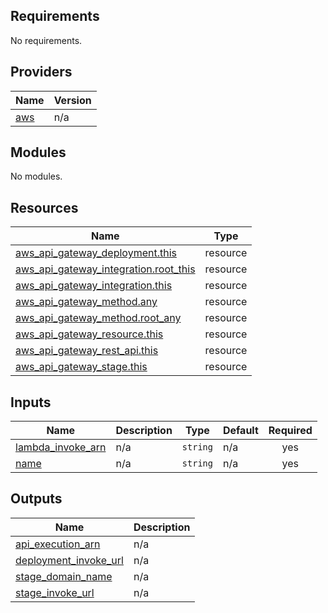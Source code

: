 <!-- BEGIN_TF_DOCS -->
## Requirements

No requirements.

## Providers

| Name | Version |
|------|---------|
| <a name="provider_aws"></a> [aws](#provider\_aws) | n/a |

## Modules

No modules.

## Resources

| Name | Type |
|------|------|
| [aws_api_gateway_deployment.this](https://registry.terraform.io/providers/hashicorp/aws/latest/docs/resources/api_gateway_deployment) | resource |
| [aws_api_gateway_integration.root_this](https://registry.terraform.io/providers/hashicorp/aws/latest/docs/resources/api_gateway_integration) | resource |
| [aws_api_gateway_integration.this](https://registry.terraform.io/providers/hashicorp/aws/latest/docs/resources/api_gateway_integration) | resource |
| [aws_api_gateway_method.any](https://registry.terraform.io/providers/hashicorp/aws/latest/docs/resources/api_gateway_method) | resource |
| [aws_api_gateway_method.root_any](https://registry.terraform.io/providers/hashicorp/aws/latest/docs/resources/api_gateway_method) | resource |
| [aws_api_gateway_resource.this](https://registry.terraform.io/providers/hashicorp/aws/latest/docs/resources/api_gateway_resource) | resource |
| [aws_api_gateway_rest_api.this](https://registry.terraform.io/providers/hashicorp/aws/latest/docs/resources/api_gateway_rest_api) | resource |
| [aws_api_gateway_stage.this](https://registry.terraform.io/providers/hashicorp/aws/latest/docs/resources/api_gateway_stage) | resource |

## Inputs

| Name | Description | Type | Default | Required |
|------|-------------|------|---------|:--------:|
| <a name="input_lambda_invoke_arn"></a> [lambda\_invoke\_arn](#input\_lambda\_invoke\_arn) | n/a | `string` | n/a | yes |
| <a name="input_name"></a> [name](#input\_name) | n/a | `string` | n/a | yes |

## Outputs

| Name | Description |
|------|-------------|
| <a name="output_api_execution_arn"></a> [api\_execution\_arn](#output\_api\_execution\_arn) | n/a |
| <a name="output_deployment_invoke_url"></a> [deployment\_invoke\_url](#output\_deployment\_invoke\_url) | n/a |
| <a name="output_stage_domain_name"></a> [stage\_domain\_name](#output\_stage\_domain\_name) | n/a |
| <a name="output_stage_invoke_url"></a> [stage\_invoke\_url](#output\_stage\_invoke\_url) | n/a |
<!-- END_TF_DOCS -->